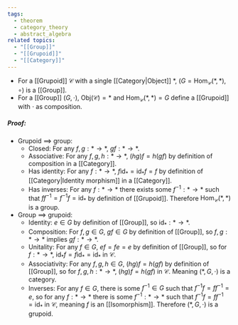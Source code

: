 ```yaml
---
tags:
  - theorem
  - category_theory
  - abstract_algebra
related topics:
  - "[[Group]]"
  - "[[Grupoid]]"
  - "[[Category]]"
---
```

- For a [[Grupoid]] $\mathcal{C}$ with a single [[Category|Object]] $*$, $(G=\text{Hom}_\mathcal{C}(*,*), \circ)$ is a [[Group]].
- For a [[Group]] $(G,\cdot)$, $\text{Obj}(\mathcal{C})=*$ and $\text{Hom}_\mathcal{C}(*,*)=G$ define a [[Grupoid]] with $\cdot$ as composition.
##### Proof:
- Grupoid $\implies$ group:
	- Closed:
		For any $f,g:*\to *$, $gf: *\to *$.
	- Associative:
		For any $f,g,h:*\to *$, $(hg)f=h(gf)$ by definition of composition in a [[Category]].
	- Has identity:
		For any $f:*\to *$, $f\text{id}_*=\text{id}_*f=f$ by definition of [[Category|Identity morphism]] in a [[Category]].
	- Has inverses:
		For any $f:*\to *$ there exists some $f^{-1}:*\to *$ such that $ff^{-1}=f^{-1}f=\text{id}_*$ by definition of [[Grupoid]].
	Therefore $\text{Hom}_\mathcal{C}(*,*)$ is a group.
- Group $\implies$ grupoid:
	- Identity:
		$e\in G$ by definition of [[Group]], so $\text{id}_*: * \to *$.
	- Composition:
		For $f,g\in G$, $gf\in G$ by definition of [[Group]], so $f,g:*\to*$ implies $gf:*\to*$.
	- Unitality:
		For any $f\in G$, $ef=fe=e$ by definition of [[Group]], so for $f:*\to*$, $\text{id}_*f=f\text{id}_*=\text{id}_*$ in $\mathcal{C}$.
	- Associativity:
		For any $f,g,h\in G$, $(hg)f=h(gf)$ by definition of [[Group]], so for $f,g,h:*\to*$, $(hg)f=h(gf)$ in $\mathcal{C}$.
	Meaning $(*,G,\cdot)$ is a category.
	- Inverses:
		For any $f\in G$, there is some $f^{-1}\in G$ such that $f^{-1}f=ff^{-1}=e$, so for any $f:*\to*$ there is some $f^{-1}:*\to*$ such that $f^{-1}f=ff^{-1}=\text{id}_*$ in $\mathcal{C}$, meaning $f$ is an [[Isomorphism]].
	Therefore $(*,G,\cdot)$ is a grupoid.